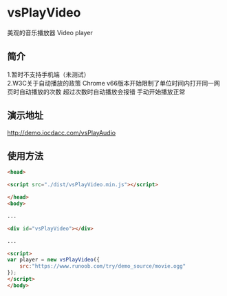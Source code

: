 # vsPlayVideo

美观的音乐播放器
Video player

## 简介

1.暂时不支持手机端（未测试）  
2.W3C关于自动播放的政策 Chrome v66版本开始限制了单位时间内打开同一网页时自动播放的次数 超过次数时自动播放会报错 手动开始播放正常

## 演示地址

http://demo.iocdacc.com/vsPlayAudio

## 使用方法
```html
<head>

<script src="./dist/vsPlayVideo.min.js"></script>

</head>
<body>

...

<div id="vsPlayVideo"></div>

...

<script>
var player = new vsPlayVideo({
    src:"https://www.runoob.com/try/demo_source/movie.ogg"
});
</script>
</body>
```
